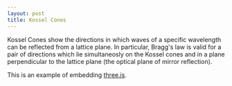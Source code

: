 ```yaml
---
layout: post
title: Kossel Cones
---
```




<!--
<div id='canvas-holder' style="position:relative; width: 100%;" onmouseover="document.body.style.overflow='hidden';" onmouseout="document.body.style.overflow='auto';" >
  <div id="dat-gui-holder" style="position: absolute; top: 0em; right: 0em;z-index: 1;" ></div>
</div>
-->

<div id='canvas-holder' style="position:relative; width: 100%;" onmouseover="document.body.style.overflow='hidden';" onmouseout="document.body.style.overflow='auto';" >
    <div id="dat-gui-holder" style="position: absolute; top: 0em; right: 0em;z-index: 1;" ></div>
    <canvas width="600" height="400" id="cnvs1" style="background-color:white" onmouseover="document.body.style.overflow='hidden';" onmouseout="document.body.style.overflow='auto';"  ></canvas> 
</div>



<!--Load three.js-->
<script src="/public/js/three.js"></script>
<script src="/public/js/dat.gui.min.js"></script>
<script src="/public/js/OBJLoader.js"></script>
<script src="/public/js/SubdivisionModifier.js"></script>  
<script src="/public/js/OrbitControls.js"></script>  
<script src="/public/js/Stats.js"></script>  


<script src="/public/js/Detector.js"></script>
<script src="/public/js/THREEx.KeyboardState.js"></script>
<script src="/public/js/THREEx.FullScreen.js"></script>
<script src="/public/js/THREEx.WindowResize.js"></script>
<script src="/public/js/ThreeCSG.js"></script>


<script src="/public/js/kossel.js"></script>

Kossel Cones show the directions in which waves of a specific wavelength can be reflected from a lattice plane.
In particular, Bragg's law is valid for a pair of directions which lie simultaneosly on the Kossel cones and in a plane perpendicular to the
lattice plane (the optical plane of mirror reflection).

   

This is an example of embedding [three.js](https://github.com/mrdoob/three.js/). 





